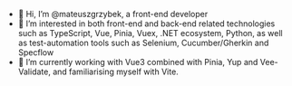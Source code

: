 - 👋 Hi, I’m @mateuszgrzybek, a front-end developer
- 👀 I’m interested in both front-end and back-end related technologies such as TypeScript, Vue, Pinia, Vuex, .NET ecosystem, Python, as well as test-automation tools such as Selenium, Cucumber/Gherkin and Specflow
- 🌱 I’m currently working with Vue3 combined with Pinia, Yup and Vee-Validate, and familiarising myself with Vite.

